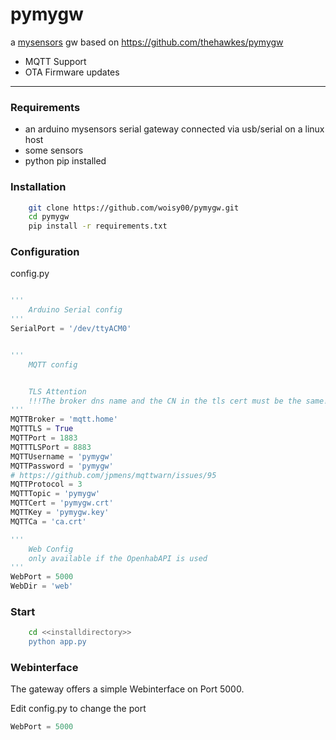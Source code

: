 pymygw
======

a [mysensors](http://www.mysensors.org/) gw based on https://github.com/thehawkes/pymygw

- MQTT Support
- OTA Firmware updates

*****

### Requirements

- an arduino mysensors serial gateway connected via usb/serial on a linux host
- some sensors
- python pip installed


### Installation

```bash
    git clone https://github.com/woisy00/pymygw.git
    cd pymygw
    pip install -r requirements.txt

```

### Configuration

config.py
```python

'''
    Arduino Serial config
'''
SerialPort = '/dev/ttyACM0'


'''
    MQTT config


    TLS Attention
    !!!The broker dns name and the CN in the tls cert must be the same!!!
'''
MQTTBroker = 'mqtt.home'
MQTTTLS = True
MQTTPort = 1883
MQTTTLSPort = 8883
MQTTUsername = 'pymygw'
MQTTPassword = 'pymygw'
# https://github.com/jpmens/mqttwarn/issues/95
MQTTProtocol = 3
MQTTTopic = 'pymygw'
MQTTCert = 'pymygw.crt'
MQTTKey = 'pymygw.key'
MQTTCa = 'ca.crt'

'''
    Web Config
    only available if the OpenhabAPI is used
'''
WebPort = 5000
WebDir = 'web'

```

### Start

```bash
    cd <<installdirectory>>
    python app.py
```

### Webinterface
The gateway offers a simple Webinterface on Port 5000.

Edit config.py to change the port
```python
WebPort = 5000
```

